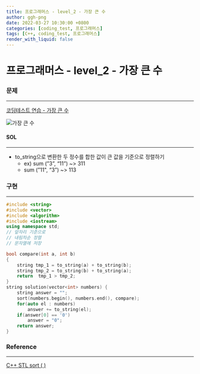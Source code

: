 ```yaml
---
title: 프로그래머스 - level_2 - 가장 큰 수
author: ggh-png
date: 2022-03-27 10:30:00 +0800
categories: [coding_test, 프로그래머스]
tags: [C++, coding_test, 프로그래머스]
render_with_liquid: false
---
```


# 프로그래머스 - level_2 - 가장 큰 수

### 문제

---

[코딩테스트 연습 - 가장 큰 수](https://programmers.co.kr/learn/courses/30/lessons/42746)

![가장 큰 수](https://user-images.githubusercontent.com/71277820/160277493-d8b13dd0-731e-4daf-9e06-7025e523c680.png)

#### SOL

---

- to_string으로 변환한 두 정수를 합한 값이 큰 값을 기준으로 정렬하기
    - ex) sum (”3”, “11”) ~> 311
    - sum (”11", “3”) ~> 113

### 구현

---

```cpp
#include <string>
#include <vector>
#include <algorithm>
#include <iostream>
using namespace std;
// 앞자리 기준으로 
// 내림차순 정렬 
// 문자열에 저장 

bool compare(int a, int b)
{ 
    string tmp_1 = to_string(a) + to_string(b);
    string tmp_2 = to_string(b) + to_string(a);
    return  tmp_1 > tmp_2;
}
string solution(vector<int> numbers) {
    string answer = "";
    sort(numbers.begin(), numbers.end(), compare);
    for(auto el : numbers)
        answer += to_string(el);
    if(answer[0] == '0')
        answer = "0";
    return answer;
}
```

### Reference

---

[C++ STL sort ( )](https://ggh-png.github.io/posts/cpp-stl-sort/)